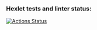### Hexlet tests and linter status:
[![Actions Status](https://github.com/MariaLishchuk/qa-engineer-old-project-85/workflows/hexlet-check/badge.svg)](https://github.com/MariaLishchuk/qa-engineer-old-project-85/actions)